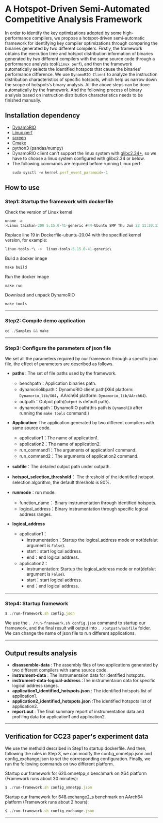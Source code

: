 # A Hotspot-Driven Semi-Automated Competitive Analysis Framework

In order to identify the key optimizations adopted by some high-performance compilers, we propose a hotspot-driven semi-automatic framework for identifying key compiler optimizations through comparing the binaries generated by two different compilers. Firstly, the framework obtains the execution time and hotspot distribution information of binaries generated by two different compilers with the same source code through a performance analysis tool(`Linux perf`), and then the framework automatically selects the identified hotspots that cause the binaries‘ performance difference. We use `DynamoRIO Client` to analyze the instruction distribution characteristics of specific hotspots, which help us narrow down the scope of hotspots‘s binary analysis. All the above steps can be done automatically by the framework. And the following process of binary analysis based on instruction distribution characteristics needs to be finished manually.

## Installation dependency

- [DynamoRIO](https://github.com/DynamoRIO)
- [Linux perf](https://perf.wiki.kernel.org/index.php/Main_Page)
- [screen](https://linux.die.net/man/1/screen)
- [Cmake](https://cmake.org/files/)
- python3 (pandas/numpy)
- DynamoRIO client can't support the linux system with [glibc2.34+](https://github.com/DynamoRIO/dynamorio/issues/5437), so we have to choose a linux system configured with glibc2.34 or below.
- The following commands are required before running Linux perf:
  ```js
  sudo sysctl -w kernel.perf_event_paranoid=-1
  ```

## How to use

### Step1: Startup the framework with dockerfile

Check the version of Linux kernel

```js
uname -a
>Linux taishan-200 5.15.0-41-generic #44-Ubuntu SMP Thu Jun 23 11:20:13 UTC 2022 aarch64 aarch64 aarch64 GNU/Linux
```

Replace line 19 in Dockerfile-ubuntu-20.04 with the specified kernel version, for example:

```js
linux-tools-*\ ->  linux-tools-5.15.0-41-generic\
```

Build a docker image

```js
make build
```

Run the docker image

```js
make run
```

Download and unpack DynamoRIO

```js
make tools
```

---

### Step2: Compile demo application

```js
cd ./Samples && make
```

---

### Step3: Configure the parameters of json file

We set all the parameters required by our framework  through a specific json file, the effect of parameters are described as follows.

- **paths** : The set of file paths used by the framework.
  
  - benchpath：Application binaries path.
  - dynamoriolibpath：DynamoRIO client path(X64 platform: `Dynamorio_lib/X64`，AArch64 platform: `Dynamorio_lib/AArch64`).
  - outpath：Output path(`Output` is default path).
  - dynamoriopath：DynamoRIO path(this path is `DynamoRIO` after running the `make tools` command.)
- **Application**: The application generated by two different compilers with same source code.
  
  - application1：The name of application1.
  - application2：The name of application2.
  - run_command1：The arguments of application1 command.
  - run_command2：The arguments of application2 command.
- **subfile**：The detailed output path under outpath.
- **hotspot_selection_threshold**：
  The threshold of the identified hotspot selection algorithm, the default threshold is 90%.
- **runmode**：run mode.
  
  - function_name： Binary instrumentation through identified hotspots.
  - logical_address：Binary instrumentation through specific logical address ranges.
- **logical_address**
  
  - application1：
    - instrumentation：Startup the logical_address mode or not(defalut argument is `False`).
    - start：start logical address.
    - end：end logical address.
  - application2：
    - instrumentation: Startup the logical_address mode or not(defalut argument is `False`).
    - start：start logical address.
    - end：end logical address.


---

### Step4: Startup framework

```js
$ ./run-framework.sh config.json
```

 We use the  `. /run-framework.sh config.json` command  to startup our framework, and the final result will output into `. /outpath/subfile`  folder. We can change the name of json file to run different applications.

---

## Output results analysis

- **disassemble-data** : The assembly files of two applications generated by two different compilers with same source code.
- **instrument-data** : The instrumentaion data for identified hotspots.
- **instrument-data-logical-address** :The instrumentaion data for specific logical address ranges.
- **application1_identified_hotspots.json** : The identified hotspots list of application1.
- **application2_identified_hotspots.json** :The identified hotspots list of application2.
- **report.out** : The final summary report of instrumentation data and profiling data for application1 and application2.

---

## Verification for CC23 paper's experiment data

We use the methold described in Step1 to startup dockerfile. And then, following the rules in Step 3, we can modify the config_omnetpp.json and config_exchange.json to set the corresponding configuration. Finally, we run the following commands on two different platform.

Startup our framework for 620.omnetpp_s benchmark on X64 platform (Framework runs about 30 minutes):

```js
$ ./run-framework.sh config_omnetpp.json
```

Startup our framework for 648.exchange2_s benchmark on AArch64 platform (Framework runs about 2 hours):

```js
$ ./run-framework.sh config_exchange.json
```

---
